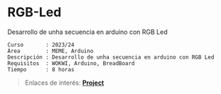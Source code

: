 # RGB-Led
Desarrollo de unha secuencia en arduino con RGB Led

```
Curso       : 2023/24
Área        : MEME, Arduino
Descripción : Desarrollo de unha secuencia en arduino con RGB Led
Requisitos  : WOKWI, Arduino, BreadBoard
Tiempo      : 8 horas
```
  > Enlaces de interés: [**Project**](https://wokwi.com/projects/390979440359308289)            
